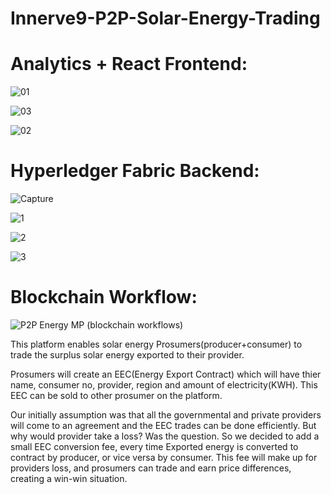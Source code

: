 # Innerve9-P2P-Solar-Energy-Trading



# Analytics + React Frontend:

![01](https://github.com/user-attachments/assets/7ad800f3-6d8b-4ecc-8cdf-35bd0caeb059)

![03](https://github.com/user-attachments/assets/007a9c0b-6022-44c9-a827-b85f1f14ddb3)

![02](https://github.com/user-attachments/assets/5d70eff2-a033-42da-bcb3-8590ec122b28)



# Hyperledger Fabric Backend:

![Capture](https://github.com/user-attachments/assets/ca6355d3-78a5-4066-8596-1fff7887e134)

![1](https://github.com/user-attachments/assets/b940669a-e998-4993-84f7-60018376b55e)

![2](https://github.com/user-attachments/assets/0a59b3df-241b-450d-94a6-569e93c78842)

![3](https://github.com/user-attachments/assets/0758457b-77dd-4ada-b388-4ab69cda4035)


# Blockchain Workflow:

![P2P Energy MP (blockchain workflows)](https://github.com/user-attachments/assets/89d22c75-28bf-48a4-b95f-01dfe19550ec)



This platform enables solar energy Prosumers(producer+consumer) to trade the surplus solar energy exported to their provider.

Prosumers will create an EEC(Energy Export Contract) which will have thier name, consumer no, provider, region and amount of electricity(KWH).
This EEC can be sold to other prosumer on the platform.

Our initially assumption was that all the governmental and private providers will come to an agreement and the EEC trades can be done efficiently.
But why would provider take a loss? Was the question.
So we decided to add a small EEC conversion fee, every time Exported energy is converted to contract by producer, or vice versa by consumer.
This fee will make up for providers loss, and prosumers can trade and earn price differences, creating a win-win situation.
